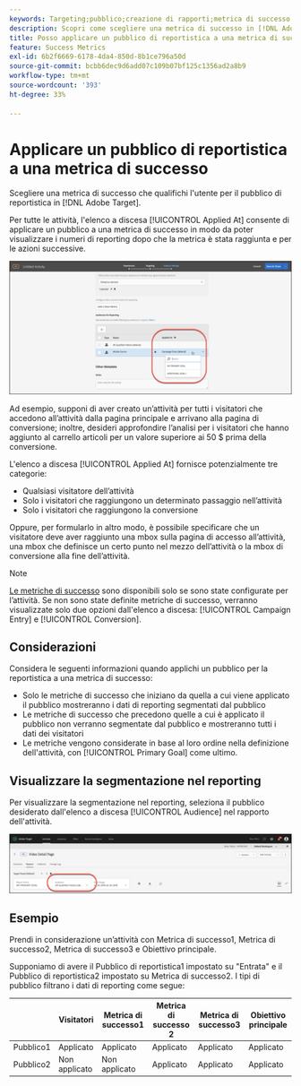 ```yaml
---
keywords: Targeting;pubblico;creazione di rapporti;metrica di successo
description: Scopri come scegliere una metrica di successo in [!DNL Adobe Target] che qualifichi l'utente per il pubblico di reportistica.
title: Posso applicare un pubblico di reportistica a una metrica di successo?
feature: Success Metrics
exl-id: 6b2f6669-6178-4da4-850d-8b1ce796a50d
source-git-commit: bcbb6dec9d6add07c109b07bf125c1356ad2a8b9
workflow-type: tm+mt
source-wordcount: '393'
ht-degree: 33%

---
```


# Applicare un pubblico di reportistica a una metrica di successo

Scegliere una metrica di successo che qualifichi l&#39;utente per il pubblico di reportistica in [!DNL Adobe Target].

Per tutte le attività, l&#39;elenco a discesa [!UICONTROL Applied At] consente di applicare un pubblico a una metrica di successo in modo da poter visualizzare i numeri di reporting dopo che la metrica è stata raggiunta e per le azioni successive.

![immagine di successo](assets/success_metric.png)

Ad esempio, supponi di aver creato un’attività per tutti i visitatori che accedono all’attività dalla pagina principale e arrivano alla pagina di conversione; inoltre, desideri approfondire l’analisi per i visitatori che hanno aggiunto al carrello articoli per un valore superiore ai 50 $ prima della conversione.

L&#39;elenco a discesa [!UICONTROL Applied At] fornisce potenzialmente tre categorie:

* Qualsiasi visitatore dell’attività
* Solo i visitatori che raggiungono un determinato passaggio nell’attività
* Solo i visitatori che raggiungono la conversione

Oppure, per formularlo in altro modo, è possibile specificare che un visitatore deve aver raggiunto una mbox sulla pagina di accesso all’attività, una mbox che definisce un certo punto nel mezzo dell’attività o la mbox di conversione alla fine dell’attività.

>[!NOTE]
>
>[Le metriche di successo](/help/main/c-activities/r-success-metrics/success-metrics.md#reference_D011575C85DA48E989A244593D9B9924) sono disponibili solo se sono state configurate per l’attività. Se non sono state definite metriche di successo, verranno visualizzate solo due opzioni dall&#39;elenco a discesa: [!UICONTROL Campaign Entry] e [!UICONTROL Conversion].


## Considerazioni

Considera le seguenti informazioni quando applichi un pubblico per la reportistica a una metrica di successo:

* Solo le metriche di successo che iniziano da quella a cui viene applicato il pubblico mostreranno i dati di reporting segmentati dal pubblico
* Le metriche di successo che precedono quelle a cui è applicato il pubblico non verranno segmentate dal pubblico e mostreranno tutti i dati dei visitatori
* Le metriche vengono considerate in base al loro ordine nella definizione dell&#39;attività, con [!UICONTROL Primary Goal] come ultimo.

## Visualizzare la segmentazione nel reporting

Per visualizzare la segmentazione nel reporting, seleziona il pubblico desiderato dall&#39;elenco a discesa [!UICONTROL Audience] nel rapporto dell&#39;attività.

![immagine a discesa reporting_audience](assets/reporting_audience_dropdown.png)

## Esempio

Prendi in considerazione un’attività con Metrica di successo1, Metrica di successo2, Metrica di successo3 e Obiettivo principale.

Supponiamo di avere il Pubblico di reportistica1 impostato su &quot;Entrata&quot; e il Pubblico di reportistica2 impostato su Metrica di successo2. I tipi di pubblico filtrano i dati di reporting come segue:

|  | Visitatori | Metrica di successo1 | Metrica di successo 2 | Metrica di successo3 | Obiettivo principale |
| --- | --- | --- | --- | --- | --- |
| Pubblico1 | Applicato | Applicato | Applicato | Applicato | Applicato |
| Pubblico2 | Non applicato | Non applicato | Applicato | Applicato | Applicato |
